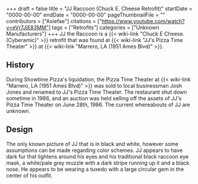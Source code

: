 +++
draft = false
title = "JJ Raccoon (Chuck E. Cheese Retrofit)"
startDate = "0000-00-00"
endDate = "0000-00-00"
pageThumbnailFile = ""
contributors = ["Axiefae"]
citations = ["https://www.youtube.com/watch?v=eVr7JjE83MM"]
tags = ["Retrofits"]
categories = ["Unknown Manufacturers"]
+++
JJ the Raccoon is a {{< wiki-link "Chuck E Cheese. (Cyberamic)" >}} retrofit that was found at {{< wiki-link "JJ's Pizza Time Theater" >}} at {{< wiki-link "Marrero, LA (1951 Ames Blvd)" >}}.

## History

During Showtime Pizza's liquidation, the Pizza Time Theater at {{< wiki-link "Marrero, LA (1951 Ames Blvd)" >}} was sold to local businessman Josh Jones and renamed to JJ's Pizza Time Theater.
The restaurant shut down sometime in 1986, and an auction was held selling off the assets of JJ's Pizza Time Theater on June 28th, 1986. The current whereabouts of JJ are unknown.

## Design

The only known picture of JJ that is in black and white, however some assumptions can be made regarding color schemes. JJ appears to have dark fur that lightens around his eyes and his traditional black raccoon eye mask, a white/pale grey muzzle with a dark stripe running up it and a black nose. He appears to be wearing a tuxedo with a large circular gem in the center of his outfit.
